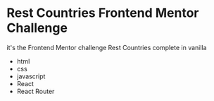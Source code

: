 # Rest Countries Frontend Mentor Challenge

it's the Frontend Mentor challenge Rest Countries complete in vanilla

- html
- css
- javascript
- React
- React Router